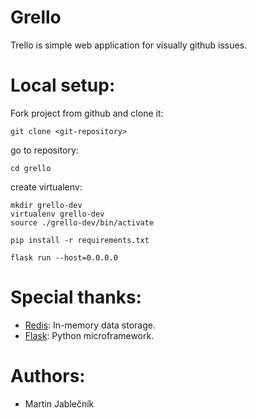 # Grello
Trello is simple web application for visually github issues.


# Local setup:

  Fork project from github and clone it:
  
  ```
  git clone <git-repository>
  ```

  
  go to repository:
  ```
  cd grello
  ```
  
  create virtualenv:
```
mkdir grello-dev
virtualenv grello-dev
source ./grello-dev/bin/activate

pip install -r requirements.txt

flask run --host=0.0.0.0
```


# Special thanks:

 - [Redis](https://redis.io/): In-memory data storage.
 - [Flask](http://flask.pocoo.org/): Python microframework.



# Authors:

 - Martin Jablečník

